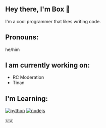## Hey there, I'm Box 👋

I'm a cool programmer that likes writing code.


## Pronouns:
he/him

## I am currently working on:
- RC Moderation
- Tinan

## I'm Learning:
[![python](https://img.shields.io/badge/-Python-4B8BBE?style=flat)](https://www.python.org/)
[![nodejs](https://img.shields.io/badge/-NodeJS-brightgreen)](https://www.nodejs.org/)

🇺🇦
